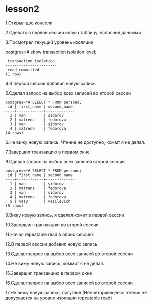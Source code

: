 # lesson2

1.Открыл две консоли 

2.Сделать в первой сессии новую таблицу, наполнил данными

3.Посмотрел текущий уровень изоляции

postgres=# show transaction isolation level;
```
 transaction_isolation
-----------------------
 read committed
(1 row)
```
4.В первой сессии добавил новую запись

5.Сделал запрос на выбор всех записей во второй сессии

```
postgres=*# SELECT * FROM persons;
 id | first_name | second_name
----+------------+-------------
  1 | van        | sidorov
  2 | matrena    | fedorova
  3 | van        | sidorov
  4 | matrena    | fedorova
(4 rows)
```

6.Не вижу новую запись. Чтение не доступно, коммт я не делал. 

7.Завершил транзакцию в первом окне

8.Сделал запрос на выбор всех записей второй сессии

```
postgres=*# SELECT * FROM persons;
 id | first_name | second_name
----+------------+-------------
  1 | van        | sidorov
  2 | matrena    | fedorova
  3 | van        | sidorov
  4 | matrena    | fedorova
  5 | vasy       | vasilevich
(5 rows)
```

9.Вижу новую запись, я сделал комит в первой сессии

10.Завершил транзакцию во второй сессии

11.Начал repeatable read в обоих сессиях

12.В первой сессии добавил новую запись

13.Сделал запрос на выбор всех записей во второй сессии

14.Не вижу новую запись, коммит я не делал.

15.Завершил транзакцию в первом окне

16.Сделал запрос на выбор всех записей во второй сессии

17.Не вижу новую запись, погуглил (Неповторяющееся чтение не допускается на уровне изоляции repeatable read)
